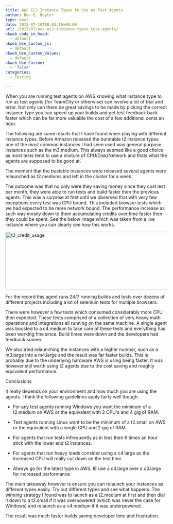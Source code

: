 ```yaml
---
title: AWS EC2 Instance Types to Use as Test Agents
author: Ben E. Boyter
type: post
date: 2015-07-10T08:03:10+00:00
url: /2015/07/aws-ec2-instance-types-test-agents/
nkweb_code_in_head:
  - default
nkweb_Use_Custom_js:
  - default
nkweb_Use_Custom_Values:
  - default
nkweb_Use_Custom:
  - 'false'
categories:
  - Testing

---
```

When you are running test agents on AWS knowing what instance type to run as test agents (for TeamCity or otherwise) can involve a lot of trial and error. Not only can there be great savings to be made by picking the correct instance type you can speed up your builds and get test feedback back faster which can be far more valuable the cost of a few additional cents an hour.

The following are some results that I have found when playing with different instance types. Before Amazon released the burstable t2 instance types one of the most common instances I had seen used was general purpose instances such as the m3.medium. This always seemed like a good choice as most tests tend to use a mixture of CPU/Disk/Network and thats what the agents are supposed to be good at.

The moment that the bustable instances were released several agents were relaunched as t2.mediums and left in the cluster for a week.

The outcome was that no only were they saving money since they cost lest per month, they were able to run tests and build faster then the previous agents. This was a surprise at first until we observed that with very few exceptions every test was CPU bound. This included browser tests which we had expected to be more network bound. The performance increase as such was mostly down to them accumulating credits over time faster then they could be spent. See the below image which was taken from a live instance where you can clearly see how this works.

[<img class="alignnone size-full wp-image-1319" src="http://www.boyter.org/wp-content/uploads/2016/08/t2_credit_usage.png" alt="t2_credit_usage" width="549" height="179" srcset="http://localhost/boyter.org/wp-content/uploads/2016/08/t2_credit_usage.png 549w, http://localhost/boyter.org/wp-content/uploads/2016/08/t2_credit_usage-300x98.png 300w" sizes="(max-width: 549px) 100vw, 549px" />][1]

For the record this agent runs 24/7 running builds and tests over dozens of different projects including a lot of selenium tests for multiple browsers.

There were however a few tests which consumed considerably more CPU then expected. These tests comprised of a collection of very heavy math operations and integrations all running on the same machine. A single agent was boosted to a c4.medium to take care of these tests and everything has been working fine since. Build times were down and the developers had feedback sooner.

We also tried relaunching the instances with a higher number, such as a m3.large into a m4.large and the result was far faster builds. This is probably due to the underlying hardware AWS is using being faster. It was however still worth using t2 agents due to the cost saving and roughly equivalent performance.

Conclusions

It really depends on your environment and how much you are using the agents. I think the following guidelines apply fairly well though.

* For any test agents running Windows you want the minimum of a t2.medium on AWS or the equivalent with 2 CPU's and 4 gig of RAM.
  
* Test agents running Linux want to be the minimum of a t2.small on AWS or the equivalent with a single CPU and 2 gig of RAM.
  
* For agents that run tests infrequently as in less then 6 times an hour stick with the lower end t2 instances.
  
* For agents that run heavy loads consider using a c4.large as the increased CPU will really cut down on the test time.
  
* Always go for the latest type in AWS, IE use a c4.large over a c3.large for increased performance

The main takeaway however is ensure you can relaunch your instances as different types easily. Try out different types and see what happens. The winning strategy I found was to launch as a t2.medium at first and then dial it down to a t2.small if it was overpowered (which was never the case for Windows) and relaunch as a c4.medium if it was underpowered.

The result was much faster builds saving developer time and frustration.

 [1]: http://www.boyter.org/wp-content/uploads/2016/08/t2_credit_usage.png